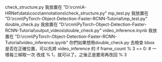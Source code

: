 check_structure.py 我放置在 "D:\rcnn\A-HRNet\data\coco\annotations\check_structure.py"
mp_test.py 我放置在 "D:\rcnn\PyTorch-Object-Detection-Faster-RCNN-Tutorial\mp_test.py"
double_check.py 我放置在 "D:\rcnn\PyTorch-Object-Detection-Faster-RCNN-Tutorial\output_videos\double_check.py"
video_inference.inynb 我放置在 "D:\rcnn\PyTorch-Object-Detection-Faster-RCNN-Tutorial\video_inference.ipynb"
你們如果想用double_check.py 去檢查 bbox 是否在正確位置，可以先將 video_inference 的 if frame_count % 3 == 0: # 一樣每三幀取一次 改成 % 1，就可以了。之後正是要用再改回 % 3
